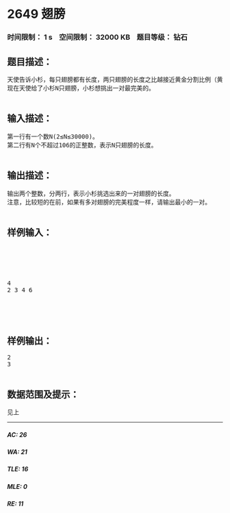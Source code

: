 # 2649 翅膀   
### 时间限制： 1 s&nbsp;&nbsp;&nbsp;&nbsp;空间限制： 32000 KB&nbsp;&nbsp;&nbsp;&nbsp;题目等级： 钻石  
## 题目描述：  

<pre>
天使告诉小杉，每只翅膀都有长度，两只翅膀的长度之比越接近黄金分割比例（黄金分割比=0.6180339887498949），就越完美。
现在天使给了小杉N只翅膀，小杉想挑出一对最完美的。

</pre>
  
  
## 输入描述：  

<pre>
第一行有一个数N(2≤N≤30000)。
第二行有N个不超过106的正整数，表示N只翅膀的长度。

</pre>
  
  
## 输出描述：  

<pre>
输出两个整数，分两行，表示小杉挑选出来的一对翅膀的长度。
注意，比较短的在前，如果有多对翅膀的完美程度一样，请输出最小的一对。

</pre>
  
  
## 样例输入：  

<pre>
 




4
2 3 4 6




</pre>
  
  
## 样例输出：  

<pre>
2
3

</pre>
  
  
## 数据范围及提示：  

<pre>
见上
</pre>
  
  
***  

##### AC: 26  
##### WA: 21  
##### TLE: 16  
##### MLE: 0  
##### RE: 11  
